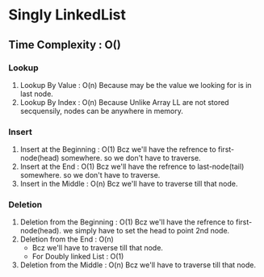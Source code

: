 # Singly LinkedList

## Time Complexity : O()

### Lookup

1. Lookup By Value : O(n)
   Because may be the value we looking for is in last node.
2. Lookup By Index : O(n)
   Because Unlike Array LL are not stored secquensily, nodes can be anywhere in memory.

### Insert

1. Insert at the Beginning : O(1)
   Bcz we'll have the refrence to first-node(head) somewhere. so we don't have to traverse.
2. Insert at the End : O(1)
   Bcz we'll have the refrence to last-node(tail) somewhere. so we don't have to traverse.
3. Insert in the Middle : O(n)
   Bcz we'll have to traverse till that node.

### Deletion

1. Deletion from the Beginning : O(1)
   Bcz we'll have the refrence to first-node(head). we simply have to set the head to point 2nd node.
2. Deletion from the End : O(n)
   - Bcz we'll have to traverse till that node.
   - For Doubly linked List : O(1)
3. Deletion from the Middle : O(n)
   Bcz we'll have to traverse till that node.
